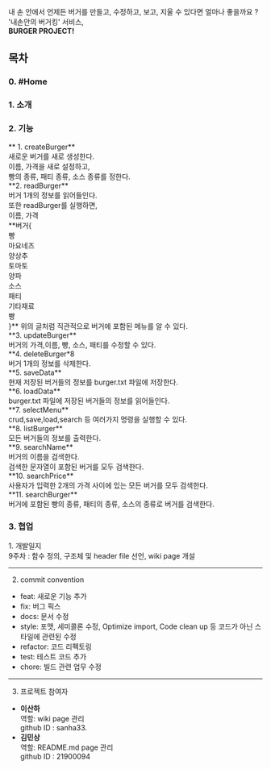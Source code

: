 내 손 안에서 언제든 버거를 만들고, 수정하고, 보고, 지울 수 있다면 얼마나 좋을까요 ?  
'내손안의 버거킹' 서비스,   
**BURGER PROJECT!**

<h2>목차</h2>
 
<h3>0. #Home</h3>

<h3>1. 소개</h3>

<h3>2. 기능</h3>
** 1. createBurger**    <br>
새로운 버거를 새로 생성한다.   <br>
이름, 가격을 새로 설정하고,    <br>
빵의 종류, 패티 종류, 소스 종류를 정한다.  <br>  
**2. readBurger**      <br>
버거 1개의 정보를 읽어들인다. <br>      
또한 readBurger를 실행하면,      <br>
이름, 가격      <br>
**버거{  <br>
빵  <br>
마요네즈  <br>
양상추  <br>
토마토  <br>
양파  <br>
소스  <br>
패티    <br>
기타재료  <br>
빵  <br>
}**  
위의 글처럼 직관적으로 버거에 포함된 메뉴를 알 수 있다. <br>
**3. updateBurger**  <br>
 버거의 가격,이름, 빵, 소스, 패티를 수정할 수 있다.  <br>
**4. deleteBurger*8  <br>
버거 1개의 정보를 삭제한다. <br> 
**5. saveData** <br>
현재 저장된 버거들의 정보를 burger.txt 파일에 저장한다.  <br>
**6. loadData**  <br>
burger.txt 파일에 저장된 버거들의 정보를 읽어들인다. <br> 
**7. selectMenu**  <br>
crud,save,load,search 등 여러가지 명령을 실행할 수 있다. <br> 
**8. listBurger**  <br>
모든 버거들의 정보를 출력한다.  <br>
**9. searchName**  <br>
버거의 이름을 검색한다.  <br>
검색한 문자열이 포함된 버거를 모두 검색한다. <br>   
**10. searchPrice**  <br>
사용자가 입력한 2개의 가격 사이에 있는 모든 버거를 모두 검색한다. <br>  
**11. searchBurger**     <br>
 버거에 포함된 빵의 종류, 패티의 종류, 소스의 종류로 버거를 검색한다.  <br>
<h3>3. 협업</h3>  
1. 개발일지 <br>    
 9주차 : 함수 정의, 구조체 및 header file 선언, wiki page 개설   

___
2. commit convention
+ feat: 새로운 기능 추가   
+ fix: 버그 픽스   
+ docs: 문서 수정  
+ style: 포맷,  세미콜론 수정, Optimize import, Code clean up 등 코드가 아닌 스타일에 관련된 수정   
+ refactor: 코드 리펙토링  
+ test: 테스트 코드 추가  
+ chore: 빌드 관련 업무 수정

___
3. 프로젝트 참여자 <br>
* **이산하**  
역할: wiki page 관리  
github ID : sanha33. 
* **김민상**  
역할: README.md page 관리  
github ID : 21900094